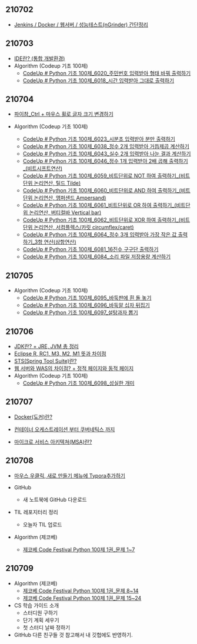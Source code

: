 ## 210702

* [Jenkins / Docker / 웹서버 / 성능테스트(nGrinder) 간단정리](https://pythontoomuchinformation.tistory.com/244)



## 210703

* [IDE란? (통합 개발환경)](https://pythontoomuchinformation.tistory.com/251)
* Algorithm (Codeup 기초 100제)
  * [CodeUp # Python 기초 100제_6020_주민번호 입력받아 형태 바꿔 출력하기](https://pythontoomuchinformation.tistory.com/252?category=882631)
  * [CodeUp # Python 기초 100제_6018_시간 입력받아 그대로 출력하기](https://pythontoomuchinformation.tistory.com/254?category=882631)



## 210704

* [파이참_Ctrl + 마우스 휠로 글자 크기 변경하기](https://pythontoomuchinformation.tistory.com/258)

* Algorithm (Codeup 기초 100제)
  * [CodeUp # Python 기초 100제_6023_시분초 입력받아 분만 출력하기](https://pythontoomuchinformation.tistory.com/257?category=882631)
  * [CodeUp # Python 기초 100제_6038_정수 2개 입력받아 거듭제곱 계산하기](https://pythontoomuchinformation.tistory.com/261?category=882631)
  * [CodeUp # Python 기초 100제_6043_실수 2개 입력받아 나눈 결과 계산하기](https://pythontoomuchinformation.tistory.com/262?category=882631)
  * [CodeUp # Python 기초 100제_6046_정수 1개 입력받아 2배 곱해 출력하기_(비트시프트연산)](https://pythontoomuchinformation.tistory.com/263?category=882631)
  * [CodeUp # Python 기초 100제_6059_비트단위로 NOT 하여 출력하기_(비트단위 논리연산, 틸드 Tilde)](https://pythontoomuchinformation.tistory.com/264?category=882631)
  * [CodeUp # Python 기초 100제_6060_비트단위로 AND 하여 출력하기_(비트단위 논리연산, 앰퍼샌드 Ampersand)](https://pythontoomuchinformation.tistory.com/265)
  * [CodeUp # Python 기초 100제_6061_비트단위로 OR 하여 출력하기_(비트단위 논리연산, 버티컬바 Vertical bar)](https://pythontoomuchinformation.tistory.com/266)
  * [CodeUp # Python 기초 100제_6062_비트단위로 XOR 하여 출력하기_(비트단위 논리연산, 서컴플렉스/카릿 circumflex/caret)](https://pythontoomuchinformation.tistory.com/267)
  * [CodeUp # Python 기초 100제_6064_정수 3개 입력받아 가장 작은 값 출력하기_3항 연산(삼항연산)](https://pythontoomuchinformation.tistory.com/268?category=882631)
  * [CodeUp # Python 기초 100제_6081_16진수 구구단 출력하기](https://pythontoomuchinformation.tistory.com/269?category=882631)
  * [CodeUp # Python 기초 100제_6084_소리 파일 저장용량 계산하기](https://pythontoomuchinformation.tistory.com/270?category=882631)



## 210705

* Algorithm (Codeup 기초 100제)
  * [CodeUp # Python 기초 100제_6095_바둑판에 흰 돌 놓기](https://pythontoomuchinformation.tistory.com/272?category=882631)
  * [CodeUp # Python 기초 100제_6096_바둑알 십자 뒤집기](https://pythontoomuchinformation.tistory.com/273)
  * [CodeUp # Python 기초 100제_6097_설탕과자 뽑기](https://pythontoomuchinformation.tistory.com/274)





## 210706

* [JDK란? + JRE, JVM 총 정리](https://pythontoomuchinformation.tistory.com/277)
* [Eclipse R, RC1, M3, M2, M1 뜻과 차이점](https://pythontoomuchinformation.tistory.com/278)
* [STS(Spring Tool Suite)란?](https://pythontoomuchinformation.tistory.com/279)
* [웹 서버와 WAS의 차이점? + 정적 페이지와 동적 페이지](https://pythontoomuchinformation.tistory.com/280)
* Algorithm (Codeup 기초 100제)
  * [CodeUp # Python 기초 100제_6098_성실한 개미](https://pythontoomuchinformation.tistory.com/282)



## 210707

* [Docker(도커)란?](https://pythontoomuchinformation.tistory.com/283)

* [컨테이너 오케스트레이션 부터 쿠버네틱스 까지](https://pythontoomuchinformation.tistory.com/284)

* [마이크로 서비스 아키텍쳐(MSA)란?](https://pythontoomuchinformation.tistory.com/285?category=906431)



## 210708

* [마우스 우클릭, 새로 만들기 메뉴에 Typora추가하기](https://pythontoomuchinformation.tistory.com/290?category=906431)

* GitHub 

  * 새 노트북에 GitHub 다운로드
* TIL 레포지터리 정리
  * 오늘자 TIL 업로드

* Algorithm (제코베)

  * [제코베 Code Festival Python 100제 1권_문제 1~7](https://pythontoomuchinformation.tistory.com/291)

  
  
  

## 210709

* Algorithm (제코베)
  * [제코베 Code Festival Python 100제 1권_문제 8~14](https://pythontoomuchinformation.tistory.com/292)
  * [제코베 Code Festival Python 100제 1권_문제 15~24](https://pythontoomuchinformation.tistory.com/294)
* CS 학습 가이드 소개
  * 스터디원 구하기
  * 단기 계획 세우기
  * 첫 스터디 날짜 정하기
* GitHub 다른 친구들 것 참고해서 내 깃헙에도 반영하기.

